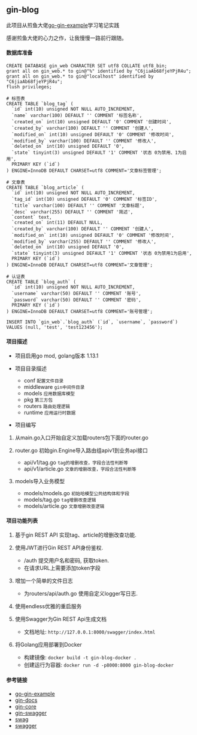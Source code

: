 ## gin-blog
此项目从煎鱼大佬[go-gin-example](https://github.com/eddycjy/go-gin-example)学习笔记实践

感谢煎鱼大佬的心力之作，让我慢慢一路前行跟随。


#### 数据库准备
```mysql
CREATE DATABASE gin_web CHARACTER SET utf8 COLLATE utf8_bin;
grant all on gin_web.* to gin@"%" identified by "C6jiaAb68fjeYPjR4u";
grant all on gin_web.* to gin@"localhost" identified by "C6jiaAb68fjeYPjR4u";
flush privileges;
```

```mysql
# 标签表
CREATE TABLE `blog_tag` (
  `id` int(10) unsigned NOT NULL AUTO_INCREMENT,
  `name` varchar(100) DEFAULT '' COMMENT '标签名称',
  `created_on` int(10) unsigned DEFAULT '0' COMMENT '创建时间',
  `created_by` varchar(100) DEFAULT '' COMMENT '创建人',
  `modified_on` int(10) unsigned DEFAULT '0' COMMENT '修改时间',
  `modified_by` varchar(100) DEFAULT '' COMMENT '修改人',
  `deleted_on` int(10) unsigned DEFAULT '0',
  `state` tinyint(3) unsigned DEFAULT '1' COMMENT '状态 0为禁用、1为启用',
  PRIMARY KEY (`id`)
) ENGINE=InnoDB DEFAULT CHARSET=utf8 COMMENT='文章标签管理';
```

```mysql
# 文章表
CREATE TABLE `blog_article` (
  `id` int(10) unsigned NOT NULL AUTO_INCREMENT,
  `tag_id` int(10) unsigned DEFAULT '0' COMMENT '标签ID',
  `title` varchar(100) DEFAULT '' COMMENT '文章标题',
  `desc` varchar(255) DEFAULT '' COMMENT '简述',
  `content` text,
  `created_on` int(11) DEFAULT NULL,
  `created_by` varchar(100) DEFAULT '' COMMENT '创建人',
  `modified_on` int(10) unsigned DEFAULT '0' COMMENT '修改时间',
  `modified_by` varchar(255) DEFAULT '' COMMENT '修改人',
  `deleted_on` int(10) unsigned DEFAULT '0',
  `state` tinyint(3) unsigned DEFAULT '1' COMMENT '状态 0为禁用1为启用',
  PRIMARY KEY (`id`)
) ENGINE=InnoDB DEFAULT CHARSET=utf8 COMMENT='文章管理';
```

```mysql
# 认证表
CREATE TABLE `blog_auth` (
  `id` int(10) unsigned NOT NULL AUTO_INCREMENT,
  `username` varchar(50) DEFAULT '' COMMENT '账号',
  `password` varchar(50) DEFAULT '' COMMENT '密码',
  PRIMARY KEY (`id`)
) ENGINE=InnoDB DEFAULT CHARSET=utf8 COMMENT='账号管理';

INSERT INTO `gin_web`.`blog_auth` (`id`, `username`, `password`) VALUES (null, 'test', 'test123456');
```


#### 项目描述

- 项目启用go mod, golang版本 1.13.1
- 项目目录描述
  + conf
    `配置文件目录`
  + middleware
    `gin中间件目录` 
  + models
    `应用数据库模型`
  + pkg
    `第三方包`
  + routers
    `路由处理逻辑`
  + runtime
    `应用运行时数据`
    
- 项目编写
1. 从main.go入口开始自定义加载routers包下面的router.go
2. router.go 初始gin.Engine导入路由组apiv1到业务api接口

    - api/v1/tag.go     `tag的增删改查，字段合法性判断等`
    - api/v1/article.go `文章的增删改查，字段合法性判断等`
  
3. models导入业务模型

    - models/models.go `初始哈模型公共结构体和字段`
    - models/tag.go    `tag增删改查逻辑`
    - models/article.go `文章增删改查逻辑`


#### 项目功能列表

1. 基于gin REST API 实现tag、article的增删改查功能.
2. 使用JWT进行Gin REST API身份鉴权.
    
    - /auth 提交用户名和密码, 获取token.
    - 在请求URL上需要添加token字段

3. 增加一个简单的文件日志
    
    - 为routers/api/auth.go 使用自定义logger写日志. 

4. 使用endless优雅的重启服务

5. 使用Swagger为Gin REST Api生成文档

    - 文档地址: `http://127.0.0.1:8000/swagger/index.html`

6. 将Golang应用部署到Docker

    - 构建镜像: `docker build -t gin-blog-docker .`
    - 创建运行为容器: `docker run -d -p8000:8000 gin-blog-docker`

#### 参考链接

- [go-gin-example](https://github.com/eddycjy/go-gin-example)
- [gin-docs](https://gin-gonic.com/docs/)
- [gin-core](https://github.com/gin-gonic/gin)
- [gin-swagger](https://github.com/swaggo/gin-swagger)
- [swag](https://github.com/swaggo/swag)
- [swagger](https://swagger.io/specification/)